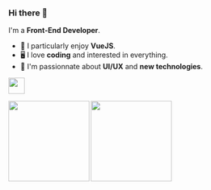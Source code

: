 ### Hi there 🤙

I'm a **Front-End Developer**.

- 🌱 I particularly enjoy **VueJS**.
- 🖥 I love **coding** and interested in everything. 
- 🔭 I'm passionnate about **UI/UX** and **new technologies**.

<p>
  <a href="https://codepen.io/reavenclaw" target="_blank">
    <img src="https://s2.svgbox.net/social.svg?ic=codepen&color=ffffff" width="32" height="32">
  </a>
</p>

<img src="https://github-readme-stats.vercel.app/api/top-langs/?username=o-louis&layout=compact&hide_border=true&theme=graywhite" height="160" align="left" />
<img src="https://github-readme-stats.vercel.app/api?username=o-louis&show_icons=true&show_private=true&=&hide_border=true&count_private=true&hide=stars&theme=graywhite" height="160"/>

